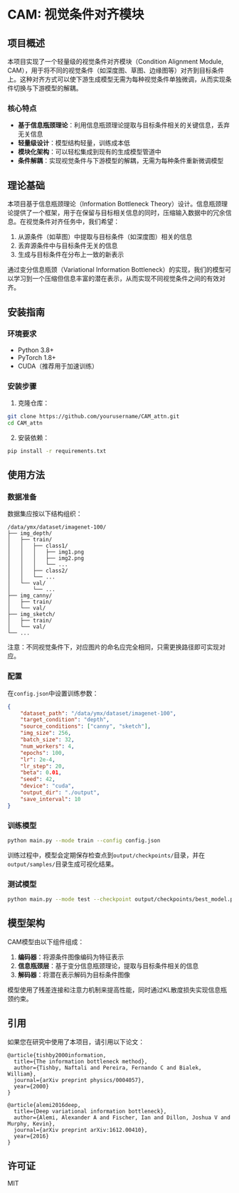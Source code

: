 # CAM: 视觉条件对齐模块

## 项目概述

本项目实现了一个轻量级的视觉条件对齐模块（Condition Alignment Module, CAM），用于将不同的视觉条件（如深度图、草图、边缘图等）对齐到目标条件上。这种对齐方式可以使下游生成模型无需为每种视觉条件单独微调，从而实现条件切换与下游模型的解耦。

### 核心特点

- **基于信息瓶颈理论**：利用信息瓶颈理论提取与目标条件相关的关键信息，丢弃无关信息
- **轻量级设计**：模型结构轻量，训练成本低
- **模块化架构**：可以轻松集成到现有的生成模型管道中
- **条件解耦**：实现视觉条件与下游模型的解耦，无需为每种条件重新微调模型

## 理论基础

本项目基于信息瓶颈理论（Information Bottleneck Theory）设计。信息瓶颈理论提供了一个框架，用于在保留与目标相关信息的同时，压缩输入数据中的冗余信息。在视觉条件对齐任务中，我们希望：

1. 从源条件（如草图）中提取与目标条件（如深度图）相关的信息
2. 丢弃源条件中与目标条件无关的信息
3. 生成与目标条件在分布上一致的新表示

通过变分信息瓶颈（Variational Information Bottleneck）的实现，我们的模型可以学习到一个压缩但信息丰富的潜在表示，从而实现不同视觉条件之间的有效对齐。

## 安装指南

### 环境要求

- Python 3.8+
- PyTorch 1.8+
- CUDA（推荐用于加速训练）

### 安装步骤

1. 克隆仓库：

```bash
git clone https://github.com/yourusername/CAM_attn.git
cd CAM_attn
```

2. 安装依赖：

```bash
pip install -r requirements.txt
```

## 使用方法

### 数据准备

数据集应按以下结构组织：

```
/data/ymx/dataset/imagenet-100/
├── img_depth/
│   ├── train/
│   │   ├── class1/
│   │   │   ├── img1.png
│   │   │   ├── img2.png
│   │   │   └── ...
│   │   ├── class2/
│   │   └── ...
│   └── val/
│       └── ...
├── img_canny/
│   ├── train/
│   └── val/
├── img_sketch/
│   ├── train/
│   └── val/
└── ...
```

注意：不同视觉条件下，对应图片的命名应完全相同，只需更换路径即可实现对应。

### 配置

在`config.json`中设置训练参数：

```json
{
    "dataset_path": "/data/ymx/dataset/imagenet-100",
    "target_condition": "depth",
    "source_conditions": ["canny", "sketch"],
    "img_size": 256,
    "batch_size": 32,
    "num_workers": 4,
    "epochs": 100,
    "lr": 2e-4,
    "lr_step": 20,
    "beta": 0.01,
    "seed": 42,
    "device": "cuda",
    "output_dir": "./output",
    "save_interval": 10
}
```

### 训练模型

```bash
python main.py --mode train --config config.json
```

训练过程中，模型会定期保存检查点到`output/checkpoints/`目录，并在`output/samples/`目录生成可视化结果。

### 测试模型

```bash
python main.py --mode test --checkpoint output/checkpoints/best_model.pth --input path/to/input/image.png --output path/to/output/image.png
```

## 模型架构

CAM模型由以下组件组成：

1. **编码器**：将源条件图像编码为特征表示
2. **信息瓶颈层**：基于变分信息瓶颈理论，提取与目标条件相关的信息
3. **解码器**：将潜在表示解码为目标条件图像

模型使用了残差连接和注意力机制来提高性能，同时通过KL散度损失实现信息瓶颈约束。

## 引用

如果您在研究中使用了本项目，请引用以下论文：

```
@article{tishby2000information,
  title={The information bottleneck method},
  author={Tishby, Naftali and Pereira, Fernando C and Bialek, William},
  journal={arXiv preprint physics/0004057},
  year={2000}
}

@article{alemi2016deep,
  title={Deep variational information bottleneck},
  author={Alemi, Alexander A and Fischer, Ian and Dillon, Joshua V and Murphy, Kevin},
  journal={arXiv preprint arXiv:1612.00410},
  year={2016}
}
```

## 许可证

MIT